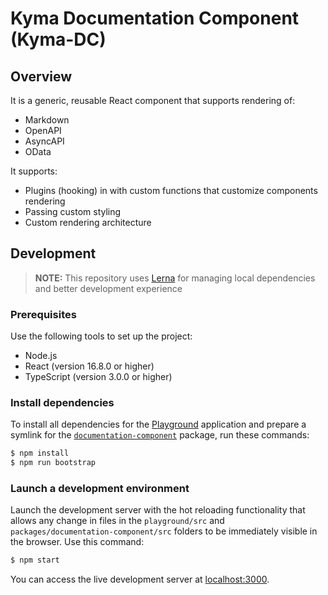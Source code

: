 # Kyma Documentation Component (Kyma-DC)

## Overview

It is a generic, reusable React component that supports rendering of:
- Markdown
- OpenAPI
- AsyncAPI
- OData

It supports:
- Plugins (hooking) in with custom functions that customize components rendering
- Passing custom styling
- Custom rendering architecture 

## Development

> **NOTE:** This repository uses [Lerna](https://github.com/lerna/lerna) for managing local dependencies and better development experience

### Prerequisites

Use the following tools to set up the project:

* Node.js
* React (version 16.8.0 or higher)
* TypeScript (version 3.0.0 or higher)

### Install dependencies

To install all dependencies for the [Playground](./playground) application and prepare a symlink for the [`documentation-component`](./packages/documentation-component) package, run these commands:

``` sh
$ npm install
$ npm run bootstrap
```

### Launch a development environment

Launch the development server with the hot reloading functionality that allows any change in files in the `playground/src` and `packages/documentation-component/src` folders to be immediately visible in the browser. Use this command:

``` sh
$ npm start
```

You can access the live development server at [localhost:3000](http://localhost:3000/).